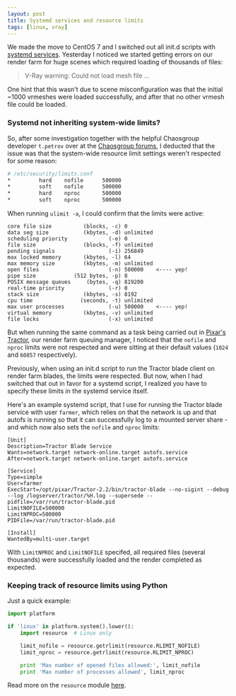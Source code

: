 ```yaml
---
layout: post
title: Systemd services and resource limits
tags: [linux, vray]
---
```


We made the move to CentOS 7 and I switched out all init.d scripts with
[systemd services](https://access.redhat.com/documentation/en-US/Red_Hat_Enterprise_Linux/7/html/System_Administrators_Guide/chap-Managing_Services_with_systemd.html).
Yesterday I noticed we started getting errors on our render farm for huge
scenes which required loading of thousands of files:

> V-Ray warning: Could not load mesh file ...

One hint that this wasn't due to scene misconfiguration was that the initial
~1000 vrmeshes were loaded successfully, and after that no other vrmesh file
could be loaded.

<!--more-->

### Systemd not inheriting system-wide limits?

So, after some investigation together with the helpful Chaosgroup developer
`t.petrov` over at the
[Chaosgroup forums](http://forums.chaosgroup.com/showthread.php?87709-Cannot-load-vrmesh-file-1001th-vrmesh),
I deducted that the issue was that the system-wide resource limit settings
weren't respected for some reason:

```bash
# /etc/security/limits.conf
*         hard    nofile      500000
*         soft    nofile      500000
*         hard    nproc       500000
*         soft    nproc       500000
```

When running `ulimit -a`, I could confirm that the limits were active:

```
core file size          (blocks, -c) 0
data seg size           (kbytes, -d) unlimited
scheduling priority             (-e) 0
file size               (blocks, -f) unlimited
pending signals                 (-i) 256849
max locked memory       (kbytes, -l) 64
max memory size         (kbytes, -m) unlimited
open files                      (-n) 500000    <---- yep!
pipe size            (512 bytes, -p) 8
POSIX message queues     (bytes, -q) 819200
real-time priority              (-r) 0
stack size              (kbytes, -s) 8192
cpu time               (seconds, -t) unlimited
max user processes              (-u) 500000    <---- yep!
virtual memory          (kbytes, -v) unlimited
file locks                      (-x) unlimited
```

But when running the same command as a task being carried out in
[Pixar's Tractor](https://renderman.pixar.com/view/pixars-tractor), our render
farm queuing manager, I noticed that the `nofile` and `nproc` limits were not
respected and were sitting at their default values (`1024` and `60857`
respectively).

Previously, when using an init.d script to run the Tractor blade client on
render farm blades, the limits were respected. But now, when I had switched
that out in favor for a systemd script, I realized you have to specify these
limits in the systemd service itself.

Here's an example systemd script, that I use for running the Tractor blade
service with user `farmer`, which relies on that the network is up and that
autofs is running so that it can successfully log to a mounted server
share - and which now also sets the `nofile` and `nproc` limits:

```
[Unit]
Description=Tractor Blade Service
Wants=network.target network-online.target autofs.service
After=network.target network-online.target autofs.service

[Service]
Type=simple
User=farmer
ExecStart=/opt/pixar/Tractor-2.2/bin/tractor-blade --no-sigint --debug --log /logserver/tractor/%H.log --supersede --pidfile=/var/run/tractor-blade.pid
LimitNOFILE=500000
LimitNPROC=500000
PIDFile=/var/run/tractor-blade.pid

[Install]
WantedBy=multi-user.target
```

With `LimitNPROC` and `LimitNOFILE` specifed, all required files (several
thousands) were successfully loaded and the render completed as expected.

### Keeping track of resource limits using Python

Just a quick example:

```python
import platform

if 'linux' in platform.system().lower():
    import resource  # Linux only

    limit_nofile = resource.getrlimit(resource.RLIMIT_NOFILE)
    limit_nproc = resource.getrlimit(resource.RLIMIT_NPROC)

    print 'Max number of opened files allowed:', limit_nofile
    print 'Max number of processes allowed', limit_nproc
```

Read more on the `resource` module [here](https://docs.python.org/2/library/resource.html).
